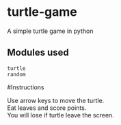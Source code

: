 # turtle-game
A simple turtle game in python



## Modules used
```
turtle
random
```

#Instructions

Use arrow keys to move the turtle.\
Eat leaves and score points.\
You will lose if turtle leave the screen.



